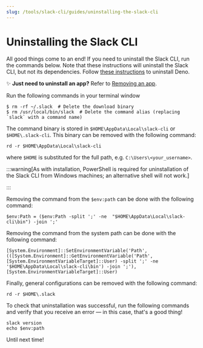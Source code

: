 ```yaml
---
slug: /tools/slack-cli/guides/uninstalling-the-slack-cli
---
```


# Uninstalling the Slack CLI

All good things come to an end! If you need to uninstall the Slack CLI, run the commands below. Note that these instructions will uninstall the Slack CLI, but not its dependencies. Follow [these instructions](https://docs.deno.com/runtime/manual/tools/script_installer#uninstall) to uninstall Deno.

✨  **Just need to uninstall an app?** Refer to [Removing an app](/tools/deno-slack-sdk/guides/removing-an-app).


<Tabs groupId="operating-systems">
<TabItem value="nix" label="MacOS & Linux uninstallation">


Run the following commands in your terminal window

```
$ rm -rf ~/.slack  # Delete the download binary
$ rm /usr/local/bin/slack  # Delete the command alias (replacing `slack` with a command name)
```

</TabItem>
<TabItem value="win" label="Windows uninstallation">


The command binary is stored in `$HOME\AppData\Local\slack-cli` or `$HOME\.slack-cli`. This binary can be removed with the following command:

```
rd -r $HOME\AppData\Local\slack-cli
```

where `$HOME` is substituted for the full path, e.g. `C:\Users\<your_username>`.

:::warning[As with installation, PowerShell is required for uninstallation of the Slack CLI from Windows machines; an alternative shell will not work.]

:::

Removing the command from the `$env:path` can be done with the following command:

```
$env:Path = ($env:Path -split ';' -ne  "$HOME\AppData\Local\slack-cli\bin") -join ';'
```

Removing the command from the system path can be done with the following command:

```
[System.Environment]::SetEnvironmentVariable('Path', (([System.Environment]::GetEnvironmentVariable('Path', [System.EnvironmentVariableTarget]::User) -split ';' -ne '$HOME\AppData\Local\slack-cli\bin') -join ';'), [System.EnvironmentVariableTarget]::User)
```

Finally, general configurations can be removed with the following command:

```
rd -r $HOME\.slack
```

To check that uninstallation was successful, run the following commands and verify that you receive an error &mdash; in this case, that's a good thing!

```
slack version
echo $env:path
```

</TabItem>
</Tabs>

Until next time!
